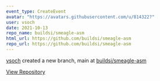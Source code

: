 ```yaml
---
event_type: CreateEvent
avatar: "https://avatars.githubusercontent.com/u/814322?"
user: vsoch
date: 2021-10-13
repo_name: buildsi/smeagle-asm
html_url: https://github.com/buildsi/smeagle-asm
repo_url: https://github.com/buildsi/smeagle-asm
---
```


<a href='https://github.com/vsoch' target='_blank'>vsoch</a> created a new branch, main at <a href='https://github.com/buildsi/smeagle-asm' target='_blank'>buildsi/smeagle-asm</a>

<a href='https://github.com/buildsi/smeagle-asm' target='_blank'>View Repository</a>